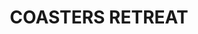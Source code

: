 ---
lastmod: '2025-04-06T06:05:20+00:00'
latitude: -33.60382
layout: suburb
longitude: 151.322759
postcode: '2108'
state: NSW
title: COASTERS RETREAT
url: /nsw/coasters-retreat/
---